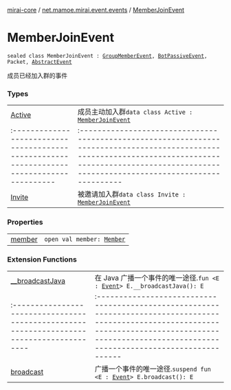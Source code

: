 [mirai-core](../../index.md) / [net.mamoe.mirai.event.events](../index.md) / [MemberJoinEvent](./index.md)

# MemberJoinEvent

`sealed class MemberJoinEvent : `[`GroupMemberEvent`](../-group-member-event/index.md)`, `[`BotPassiveEvent`](../-bot-passive-event.md)`, Packet, `[`AbstractEvent`](../../net.mamoe.mirai.event/-abstract-event/index.md)

成员已经加入群的事件

### Types
|||
|:----------------------------------------------------------------------------------------|:---------------------------------------------------------------------------------------------------------------------------------------------------------------------------------------------------------|
| [Active](-active/index.md) | 成员主动加入群`data class Active : `[`MemberJoinEvent`](./index.md) ||||
|:----------------------------------------------------------------------------------------|:---------------------------------------------------------------------------------------------------------------------------------------------------------------------------------------------------------|
| [Invite](-invite/index.md) | 被邀请加入群`data class Invite : `[`MemberJoinEvent`](./index.md) |

### Properties
|||
|:----------------------------------------------------------------------------------------|:---------------------------------------------------------------------------------------------------------------------------------------------------------------------------------------------------------|
| [member](member.md) | `open val member: `[`Member`](../../net.mamoe.mirai.contact/-member/index.md) |

### Extension Functions
|||
|:----------------------------------------------------------------------------------------|:---------------------------------------------------------------------------------------------------------------------------------------------------------------------------------------------------------|
| [__broadcastJava](../../net.mamoe.mirai.event/__broadcast-java.md) | 在 Java 广播一个事件的唯一途径.`fun <E : `[`Event`](../../net.mamoe.mirai.event/-event/index.md)`> E.__broadcastJava(): E` ||||
|:----------------------------------------------------------------------------------------|:---------------------------------------------------------------------------------------------------------------------------------------------------------------------------------------------------------|
| [broadcast](../../net.mamoe.mirai.event/broadcast.md) | 广播一个事件的唯一途径.`suspend fun <E : `[`Event`](../../net.mamoe.mirai.event/-event/index.md)`> E.broadcast(): E` |

